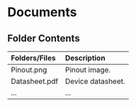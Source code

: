 # Documents
## Folder Contents

| Folders/Files     | Description                                                       |
|:------------------|:------------------------------------------------------------------|
| Pinout.png        | Pinout image.                                                     |
| Datasheet.pdf     | Device datasheet.                                                 |
| ...               | ...                                                               |
